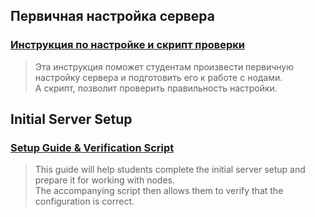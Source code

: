 
## Первичная настройка сервера

### [Инструкция по настройке и скрипт проверки](https://github.com/ptzruslan/tools/blob/main/validator/tech02/readme_ru.md)
> Эта инструкция поможет студентам произвести первичную настройку сервера и подготовить его к работе с нодами.<br>
А скрипт, позволит проверить правильность настройки.

## Initial Server Setup
### [Setup Guide & Verification Script](https://github.com/ptzruslan/tools/blob/main/validator/tech02/readme_eng.md)
>This guide will help students complete the initial server setup and prepare it for working with nodes. <br>
The accompanying script then allows them to verify that the configuration is correct.
